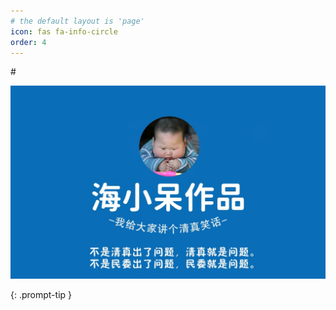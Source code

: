 ```yaml
---
# the default layout is 'page'
icon: fas fa-info-circle
order: 4
---
```


<!-- 不是清真出了问题，清真就是问题。-->#   
<!-- # 不是民委出了问题，民委就是问题。 -->

![](https://raw.githubusercontent.com/qznswhc/2025pic/main/07/29/20250729190413.jpg)

<!-- ![](https://raw.githubusercontent.com/qznswhc/2025pic/main/07/29/0202-20250725093857.png) -->

<!-- ![](https://raw.githubusercontent.com/qznswhc/2025pic/main/07/29/011-20250725094022.png)  -->

<!--  ![](https://raw.githubusercontent.com/qznswhc/2025pic/main/07/29/20250724200215.jpg) -->


<!--  > Add Markdown syntax content to file `_tabs/about.md`{: .filepath } and it will show up on this page. -->
{: .prompt-tip }
